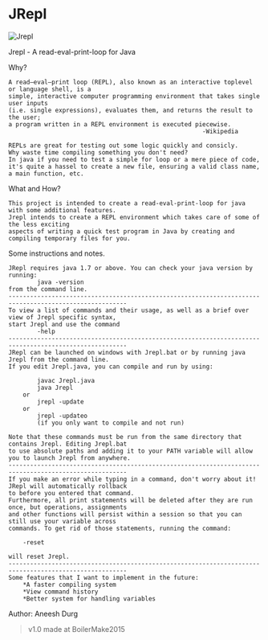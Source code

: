 # JRepl
![Jrepl](http://i.imgur.com/u7l4q2G.png "Jrepl")

Jrepl - A read-eval-print-loop for Java 

Why?

	A read–eval–print loop (REPL), also known as an interactive toplevel or language shell, is a 
	simple, interactive computer programming environment that takes single user inputs 
	(i.e. single expressions), evaluates them, and returns the result to the user; 
	a program written in a REPL environment is executed piecewise. 
														  -Wikipedia

	REPLs are great for testing out some logic quickly and consicly. 
	Why waste time compiling something you don't need?
	In java if you need to test a simple for loop or a mere piece of code, 
	it's quite a hassel to create a new file, ensuring a valid class name, a main function, etc. 
	
What and How?

	This project is intended to create a read-eval-print-loop for java with some additional features.
	Jrepl intends to create a REPL environment which takes care of some of the less exciting 
	aspects of writing a quick test program in Java by creating and compiling temporary files for you.
	
Some instructions and notes.
	
	JRepl requires java 1.7 or above. You can check your java version by running:
			java -version
	from the command line.
	-------------------------------------------------------------------------------------------------------
	To view a list of commands and their usage, as well as a brief over view of Jrepl specific syntax, 
	start Jrepl and use the command 
			-help		
	-------------------------------------------------------------------------------------------------------	
	JRepl can be launched on windows with Jrepl.bat or by running java Jrepl from the command line.
	If you edit Jrepl.java, you can compile and run by using:

			javac Jrepl.java
			java Jrepl
		or
			jrepl -update
		or 
			jrepl -updateo
			(if you only want to compile and not run)
			
	Note that these commands must be run from the same directory that contains Jrepl. Editing Jrepl.bat
	to use absolute paths and adding it to your PATH variable will allow you to launch Jrepl from anywhere.
	-------------------------------------------------------------------------------------------------------
	If you make an error while typing in a command, don't worry about it! JRepl will automatically rollback 
	to before you entered that command.
	Furthermore, all print statements will be deleted after they are run once, but operations, assignments
	and other functions will persist within a session so that you can still use your variable across 
	commands. To get rid of those statements, running the command:
	
		-reset
	
	will reset Jrepl.	
	-------------------------------------------------------------------------------------------------------
	Some features that I want to implement in the future:
		*A faster compiling system
		*View command history
		*Better system for handling variables
Author: Aneesh Durg
	
>v1.0 made at BoilerMake2015

